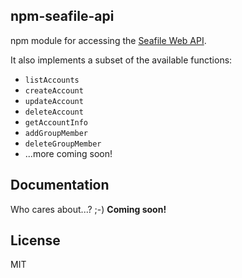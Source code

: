 ## npm-seafile-api
npm module for accessing the [Seafile Web API](http://manual.seafile.com/develop/web_api.html).

It also implements a subset of the available functions:
* `listAccounts`
* `createAccount`
* `updateAccount`
* `deleteAccount`
* `getAccountInfo`
* `addGroupMember`
* `deleteGroupMember`
* ...more coming soon!

## Documentation
Who cares about...? ;-) **Coming soon!**

## License
MIT
